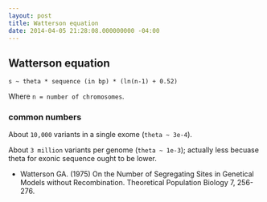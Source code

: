 ```yaml
---
layout: post
title: Watterson equation
date: 2014-04-05 21:28:08.000000000 -04:00
---
```

## Watterson equation

    s ~ theta * sequence (in bp) * (ln(n-1) + 0.52)

Where `n = number of chromosomes`.

### common numbers

About `10,000` variants in a single exome (`theta ~ 3e-4`).

About `3 million` variants per genome (`theta ~ 1e-3`); actually less becuase theta for exonic sequence ought to be lower.

* Watterson GA. (1975) On the Number of Segregating Sites in Genetical Models without Recombination. Theoretical Population Biology 7, 256-276.
